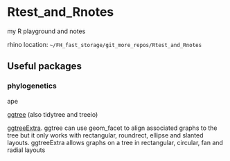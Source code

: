 # Rtest_and_Rnotes
my R playground and notes

rhino location: `~/FH_fast_storage/git_more_repos/Rtest_and_Rnotes`

## Useful packages

### phylogenetics

ape

[ggtree](https://yulab-smu.top/treedata-book/)  (also tidytree and treeio)

[ggtreeExtra](https://bioconductor.org/packages/devel/bioc/vignettes/ggtreeExtra/inst/doc/ggtreeExtra.html).  ggtree can use geom_facet to align associated graphs to the tree but it only works with rectangular, roundrect, ellipse and slanted layouts. ggtreeExtra allows graphs on a tree in rectangular, circular, fan and radial layouts